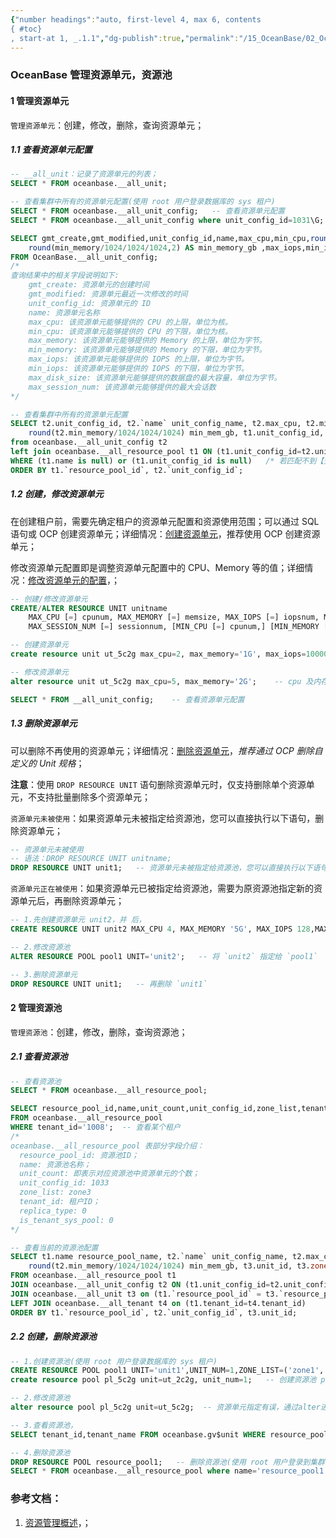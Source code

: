 ```yaml
---
{"number headings":"auto, first-level 4, max 6, contents
{ #toc}
, start-at 1, _.1.1","dg-publish":true,"permalink":"/15_OceanBase/02_OceanBase 基本操作/02_集群和多租户管理/管理资源/OceanBase 管理资源单元，资源池/","dgPassFrontmatter":true}
---
```



### OceanBase 管理资源单元，资源池
#### 1 管理资源单元
`管理资源单元`：创建，修改，删除，查询资源单元；

##### 1.1 查看资源单元配置
```sql
-- __all_unit：记录了资源单元的列表；
SELECT * FROM oceanbase.__all_unit;

-- 查看集群中所有的资源单元配置(使用 root 用户登录数据库的 sys 租户)
SELECT * FROM oceanbase.__all_unit_config;   -- 查看资源单元配置
SELECT * FROM oceanbase.__all_unit_config where unit_config_id=1031\G;

SELECT gmt_create,gmt_modified,unit_config_id,name,max_cpu,min_cpu,round(max_memory/1024/1024/1024,2) AS max_memory_gb,
	round(min_memory/1024/1024/1024,2) AS min_memory_gb ,max_iops,min_iops,max_disk_size,max_session_num  
FROM OceanBase.__all_unit_config;  
/*
查询结果中的相关字段说明如下:
	gmt_create: 资源单元的创建时间
	gmt_modified: 资源单元最近一次修改的时间
	unit_config_id: 资源单元的 ID
	name: 资源单元名称
	max_cpu: 该资源单元能够提供的 CPU 的上限，单位为核。
	min_cpu: 该资源单元能够提供的 CPU 的下限，单位为核。
	max_memory: 该资源单元能够提供的 Memory 的上限，单位为字节。
	min_memory: 该资源单元能够提供的 Memory 的下限，单位为字节。
	max_iops: 该资源单元能够提供的 IOPS 的上限，单位为字节。
	min_iops: 该资源单元能够提供的 IOPS 的下限，单位为字节。
	max_disk_size: 该资源单元能够提供的数据盘的最大容量，单位为字节。
	max_session_num: 该资源单元能够提供的最大会话数
*/

-- 查看集群中所有的资源单元配置
SELECT t2.unit_config_id, t2.`name` unit_config_name, t2.max_cpu, t2.min_cpu, round(t2.max_memory/1024/1024/1024) max_mem_gb,  
	round(t2.min_memory/1024/1024/1024) min_mem_gb, t1.unit_config_id, t1.name resource_pool_name  
from oceanbase.__all_unit_config t2  
left join oceanbase.__all_resource_pool t1 ON (t1.unit_config_id=t2.unit_config_id)  
WhERE (t1.name is null) or (t1.unit_config_id is null)   /* 若匹配不到【资源池】，则表示该【资源单元配置】未被使用；*/
ORDER BY t1.`resource_pool_id`, t2.`unit_config_id`;	
```

##### 1.2 创建，修改资源单元
在创建租户前，需要先确定租户的资源单元配置和资源使用范围；可以通过 SQL 语句或 OCP 创建资源单元；详细情况：[创建资源单元](https://www.oceanbase.com/docs/enterprise-oceanbase-database-cn-10000000000944863)，推荐使用 OCP 创建资源单元；

修改资源单元配置即是调整资源单元配置中的 CPU、Memory 等的值；详细情况：[修改资源单元的配置](https://www.oceanbase.com/docs/enterprise-oceanbase-database-cn-10000000000946268)，；

```sql
-- 创建/修改资源单元
CREATE/ALTER RESOURCE UNIT unitname 
	MAX_CPU [=] cpunum, MAX_MEMORY [=] memsize, MAX_IOPS [=] iopsnum, MAX_DISK_SIZE [=] disksize, 
	MAX_SESSION_NUM [=] sessionnum, [MIN_CPU [=] cpunum,] [MIN_MEMORY [=] memsize,] [MIN_IOPS [=] iopsnum] ;

-- 创建资源单元 
create resource unit ut_5c2g max_cpu=2, max_memory='1G', max_iops=10000, max_disk_size='10G', max_session_num=1000000; 

-- 修改资源单元
alter resource unit ut_5c2g max_cpu=5, max_memory='2G';    -- cpu 及内存大小指定错误，通过 alter 进行资源单元的修改

SELECT * FROM __all_unit_config;    -- 查看资源单元配置
```


##### 1.3 删除资源单元
可以删除不再使用的资源单元；详细情况：[删除资源单元](https://www.oceanbase.com/docs/enterprise-oceanbase-database-cn-10000000000946332)，*推荐通过 OCP 删除自定义的 Unit 规格*；

**注意**：使用 `DROP RESOURCE UNIT` 语句删除资源单元时，仅支持删除单个资源单元，不支持批量删除多个资源单元；

`资源单元未被使用`：如果资源单元未被指定给资源池，您可以直接执行以下语句，删除资源单元；
```sql
-- 资源单元未被使用
-- 语法：DROP RESOURCE UNIT unitname;
DROP RESOURCE UNIT unit1;   -- 资源单元未被指定给资源池，您可以直接执行以下语句，删除资源单元;
```

`资源单元正在被使用`：如果资源单元已被指定给资源池，需要为原资源池指定新的资源单元后，再删除资源单元；
```sql
-- 1.先创建资源单元 unit2，并 后，
CREATE RESOURCE UNIT unit2 MAX_CPU 4, MAX_MEMORY '5G', MAX_IOPS 128,MAX_DISK_SIZE '10G', MAX_SESSION_NUM 64, MIN_CPU=4, MIN_MEMORY= '5G', MIN_IOPS=128;

-- 2.修改资源池
ALTER RESOURCE POOL pool1 UNIT='unit2';   -- 将 `unit2` 指定给 `pool1`

-- 3.删除资源单元
DROP RESOURCE UNIT unit1;   -- 再删除 `unit1`
```


#### 2 管理资源池
`管理资源池`：创建，修改，删除，查询资源池；

##### 2.1 查看资源池
```sql
-- 查看资源池
SELECT * FROM oceanbase.__all_resource_pool;

SELECT resource_pool_id,name,unit_count,unit_config_id,zone_list,tenant_id,replica_type,is_tenant_sys_pool
FROM oceanbase.__all_resource_pool 
WHERE tenant_id='1008';  -- 查看某个租户
/* 
oceanbase.__all_resource_pool 表部分字段介绍：
  resource_pool_id: 资源池ID；
  name: 资源池名称；
  unit_count: 即表示对应资源池中资源单元的个数；
  unit_config_id: 1033
  zone_list: zone3
  tenant_id: 租户ID；
  replica_type: 0
  is_tenant_sys_pool: 0
*/

-- 查看当前的资源池配置
SELECT t1.name resource_pool_name, t2.`name` unit_config_name, t2.max_cpu, t2.min_cpu, round(t2.max_memory/1024/1024/1024) max_mem_gb,
	round(t2.min_memory/1024/1024/1024) min_mem_gb, t3.unit_id, t3.zone, concat(t3.svr_ip,':',t3.`svr_port`) observer,t4.tenant_id, t4.tenant_name
FROM oceanbase.__all_resource_pool t1 
JOIN oceanbase.__all_unit_config t2 ON (t1.unit_config_id=t2.unit_config_id)
JOIN oceanbase.__all_unit t3 on (t1.`resource_pool_id` = t3.`resource_pool_id`)
LEFT JOIN oceanbase.__all_tenant t4 on (t1.tenant_id=t4.tenant_id)
ORDER BY t1.`resource_pool_id`, t2.`unit_config_id`, t3.unit_id;
```


##### 2.2 创建，删除资源池
```sql
-- 1.创建资源池(使用 root 用户登录数据库的 sys 租户)  
CREATE RESOURCE POOL pool1 UNIT='unit1',UNIT_NUM=1,ZONE_LIST=('zone1','zone2','zone3'); -- 创建资源池 pool1 并为其指定资源配置
create resource pool pl_5c2g unit=ut_2c2g, unit_num=1;   -- 创建资源池 pl_5c2g

-- 2.修改资源池 
alter resource pool pl_5c2g unit=ut_5c2g;  -- 资源单元指定有误，通过alter进行修改

-- 3.查看资源池，  
SELECT tenant_id,tenant_name FROM oceanbase.gv$unit WHERE resource_pool_name='resource_pool1';   -- 查看待删除的资源池 resource_pool1 是否被租户使用

-- 4.删除资源池
DROP RESOURCE POOL resource_pool1;   -- 删除资源池(使用 root 用户登录到集群的 sys 租户)
SELECT * FROM oceanbase.__all_resource_pool where name='resource_pool1';   -- 删除后再次查询确认
```


### 参考文档：
1. [资源管理概述](https://www.oceanbase.com/docs/enterprise-oceanbase-database-cn-10000000000944862)，；